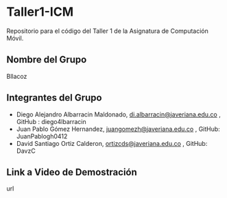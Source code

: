 # Taller1-ICM

Repositorio para el código del Taller 1 de la Asignatura de Computación Móvil.

## Nombre del Grupo

Bllacoz

## Integrantes del Grupo

- Diego Alejandro Albarracin Maldonado, di.albarracin@javeriana.edu.co , GitHub : diego4lbarracin
- Juan Pablo Gómez Hernandez, juangomezh@javeriana.edu.co , GitHub: JuanPablogh0412
- David Santiago Ortiz Calderon, ortizcds@javeriana.edu.co , GitHub: DavzC

## Link a Video de Demostración

url

